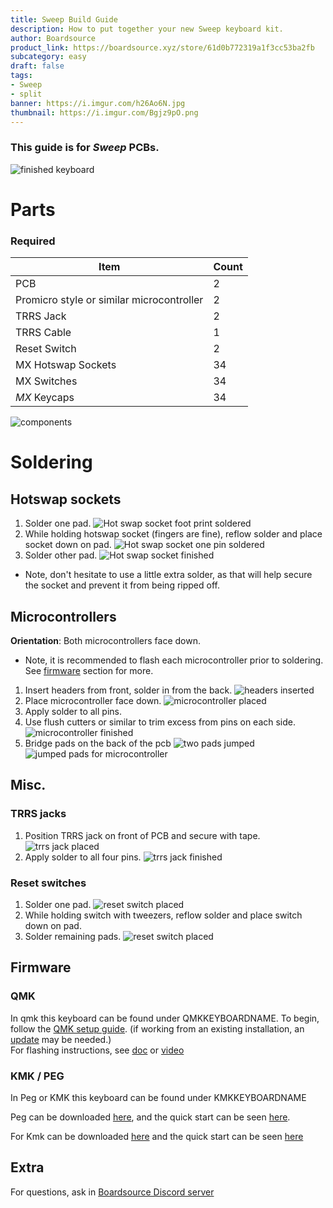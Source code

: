 ```yaml
---
title: Sweep Build Guide
description: How to put together your new Sweep keyboard kit.
author: Boardsource
product_link: https://boardsource.xyz/store/61d0b772319a1f3cc53ba2fb
subcategory: easy
draft: false
tags: 
- Sweep
- split
banner: https://i.imgur.com/h26Ao6N.jpg
thumbnail: https://i.imgur.com/Bgjz9pO.png
---
```

### This guide is for *Sweep* PCBs.
![finished keyboard](https://i.imgur.com/xCyMaet.jpg)

# Parts
### Required 
| Item | Count |
|------|-------|
| PCB | 2 |
| Promicro style or similar microcontroller | 2 |
| TRRS Jack | 2 | 
| TRRS Cable | 1 | 
| Reset Switch | 2 | 
| MX Hotswap Sockets | 34 | 
| MX Switches | 34 | 
| *MX* Keycaps | 34 |

![components](https://i.imgur.com/TOSEbBB.jpg)

# Soldering

## Hotswap sockets
1. Solder one pad.
![Hot swap socket foot print soldered](https://i.imgur.com/0NiHxI1.jpg)
2. While holding hotswap socket (fingers are fine), reflow solder and place socket down on pad.
![Hot swap socket one pin soldered](https://i.imgur.com/aJU0Wbm.jpg)
3. Solder other pad.
![Hot swap socket finished](https://i.imgur.com/3T4OOt8.jpg)
- Note, don't hesitate to use a little extra solder, as that will help secure the socket and prevent it from being ripped off.

## Microcontrollers
**Orientation**: Both microcontrollers face down.
- Note, it is recommended to flash each microcontroller prior to soldering. See [firmware](#firmware) section for more.
1. Insert headers from front, solder in from the back.
![headers inserted](https://i.imgur.com/j0L0UKX.jpg)
2. Place microcontroller face down. 
![microcontroller placed](https://i.imgur.com/WXPr74c.jpg)
3. Apply solder to all pins.
4. Use flush cutters or similar to trim excess from pins on each side.
![microcontroller finished](https://i.imgur.com/NEkz8Hb.jpg)
5. Bridge pads on the back of the pcb 
![two pads jumped](https://i.imgur.com/abjDor6.jpg)
![jumped pads for microcontroller](https://i.imgur.com/0yCdYyN.jpg)



## Misc.
### TRRS jacks
1. Position TRRS jack on front of PCB and secure with tape.
![trrs jack placed](https://i.imgur.com/RGORZIJ.jpg)
2. Apply solder to all four pins.
![trrs jack finished](https://i.imgur.com/V29nVRL.jpg)
### Reset switches
1. Solder one pad.
![reset switch placed](https://i.imgur.com/XgvlIBi.jpg)
2. While holding switch with tweezers, reflow solder and place switch down on pad.
3. Solder remaining pads.
![reset switch placed](https://i.imgur.com/6TieoFz.jpg)



## Firmware

### QMK
In qmk this keyboard can be found under QMKKEYBOARDNAME.
To begin, follow the [QMK setup guide](https://docs.qmk.fm/#/newbs_getting_started). (if working from an existing installation, an [update](https://docs.qmk.fm/#/newbs_git_using_your_master_branch?id=updating-your-master-branch) may be needed.) \
For flashing instructions, see [doc](https://docs.qmk.fm/#/newbs_flashing) or [video](https://www.youtube.com/watch?v=fuBJbdCFF0Q)

### KMK / PEG
In Peg or KMK this keyboard can be found under KMKKEYBOARDNAME

Peg can be downloaded [here](https://peg.software/), and the quick start can be seen [here](https://peg.software/docs/Peg_Client/#quick-start-and-testing).

For Kmk can be downloaded [here](https://github.com/KMKfw/kmk_firmware) and the quick start can be seen [here](http://kmkfw.io/docs/Getting_Started#tldr-quick-start-guide)



## Extra
For questions, ask in [Boardsource Discord server](https://discord.gg/5qpqbgaTYz)